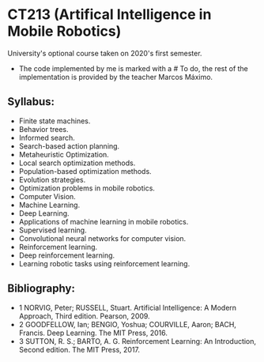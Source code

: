 # CT213 (Artifical Intelligence in Mobile Robotics)
University's optional course taken on 2020's first semester.
- The code implemented by me is marked with a # To do, the rest of the implementation is provided by the teacher Marcos Máximo.

## Syllabus:
- Finite state machines.
- Behavior trees.
- Informed search.
- Search-based action planning.
- Metaheuristic Optimization.
- Local search optimization methods.
- Population-based optimization methods.
- Evolution strategies.
- Optimization problems in mobile robotics.
- Computer Vision.
- Machine Learning.
- Deep Learning. 
- Applications of machine learning in mobile robotics. 
- Supervised learning. 
- Convolutional neural networks for computer vision.
- Reinforcement learning.
- Deep reinforcement learning. 
- Learning robotic tasks using reinforcement learning.

## Bibliography: 
- 1 NORVIG, Peter; RUSSELL, Stuart. Artificial Intelligence: A Modern Approach, Third edition. Pearson, 2009. 
- 2 GOODFELLOW, Ian;
BENGIO, Yoshua; COURVILLE, Aaron; BACH, Francis. Deep Learning. The MIT Press, 2016. 
- 3 SUTTON, R. S.; BARTO, A. G. Reinforcement Learning: An Introduction, Second edition. The MIT Press, 2017. 